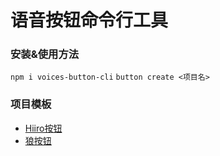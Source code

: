 # 语音按钮命令行工具

### 安装&使用方法
`npm i voices-button-cli`
`button create <项目名>`

### 项目模板
- [Hiiro按钮](https://github.com/blacktunes/hiiro-button)
- [狼按钮](https://github.com/vbup-osc/mio-button)